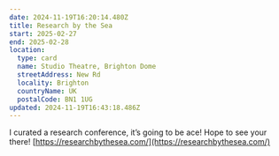 ```yaml
---
date: 2024-11-19T16:20:14.480Z
title: Research by the Sea
start: 2025-02-27
end: 2025-02-28
location:
  type: card
  name: Studio Theatre, Brighton Dome
  streetAddress: New Rd
  locality: Brighton
  countryName: UK
  postalCode: BN1 1UG
updated: 2024-11-19T16:43:18.486Z
---
```


I curated a research conference, it’s going to be ace! Hope to see your there! [https://researchbythesea.com/](https://researchbythesea.com/)
